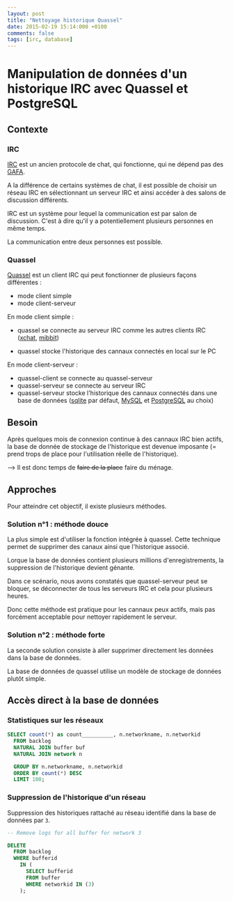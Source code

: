 ```yaml
---
layout: post
title: "Nettoyage historique Quassel"
date: 2015-02-19 15:14:000 +0100
comments: false
tags: [irc, database]
---
```


# Manipulation de données d'un historique IRC avec Quassel et PostgreSQL

## Contexte

### IRC

[IRC](http://fr.wikipedia.org/wiki/Internet_Relay_Chat) est un ancien protocole de chat, qui fonctionne, qui ne dépend pas des [GAFA](http://www.agoravox.fr/tribune-libre/article/g-a-f-a-l-acronyme-d-un-quatuor-147955).

A la différence de certains systèmes de chat, il est possible de choisir un réseau IRC en sélectionnant un serveur IRC et ainsi accéder à des salons de discussion différents.

IRC est un système pour lequel la communication est par salon de discussion.
C'est à dire qu'il y a potentiellement plusieurs personnes en même temps.

La communication entre deux personnes est possible.

### Quassel

[Quassel](http://quassel-irc.org/) est un client IRC qui peut fonctionner de plusieurs façons différentes :

* mode client simple
* mode client-serveur

En mode client simple :
* quassel se connecte au serveur IRC comme les autres clients IRC ([xchat](http://xchat.org/), [mibbit](https://www.mibbit.com/))

* quassel stocke l'historique des cannaux connectés en local sur le PC

En mode client-serveur :
* quassel-client se connecte au quassel-serveur
* quassel-serveur se connecte au serveur IRC
* quassel-serveur stocke l'historique des cannaux connectés dans une base de données
([sqlite](http://www.sqlite.org/) par défaut, [MySQL](http://www.mysql.fr/) et [PostgreSQL](http://www.postgresqlfr.org/) au choix)

## Besoin

Après quelques mois de connexion continue à des cannaux IRC bien actifs, la base de donnée de stockage de l'historique est devenue imposante (= prend trops de place pour l'utilisation réelle de l'historique).

--> Il est donc temps de ~~faire de la place~~ faire du ménage.

## Approches 

Pour atteindre cet objectif, il existe plusieurs méthodes.

### Solution n°1 : méthode douce

La plus simple est d'utiliser la fonction intégrée à quassel.
Cette technique permet de supprimer des canaux ainsi que l'historique associé.

Lorque la base de données contient plusieurs millions d'enregistrements, la suppression de l'historique devient génante.

Dans ce scénario, nous avons constatés que quassel-serveur peut se bloquer, se déconnecter de tous les serveurs IRC et cela pour plusieurs heures.

Donc cette méthode est pratique pour les cannaux peux actifs, mais pas forcément acceptable pour nettoyer rapidement le serveur.

### Solution n°2 : méthode forte

La seconde solution consiste à aller supprimer directement les données dans la base de données.

La base de données de quassel utilise un modèle de stockage de données plutôt simple.

## Accès direct à la base de données

### Statistiques sur les réseaux

```sql
SELECT count(*) as count__________, n.networkname, n.networkid
  FROM backlog
  NATURAL JOIN buffer buf
  NATURAL JOIN network n

  GROUP BY n.networkname, n.networkid
  ORDER BY count(*) DESC
  LIMIT 100;
```

### Suppression de l'historique d'un réseau

Suppression des historiques rattaché au réseau identifié dans la base de données par `3`.

```sql
-- Remove logs for all buffer for network 3

DELETE
  FROM backlog
  WHERE bufferid
    IN (
      SELECT bufferid
      FROM buffer
      WHERE networkid IN (3)
    );
```
